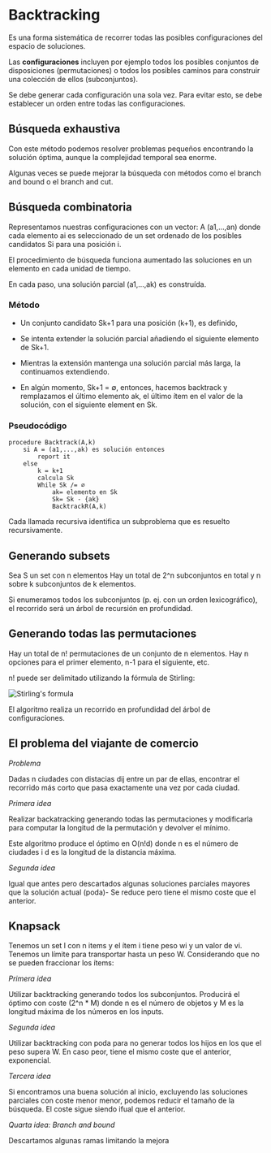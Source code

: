 # Backtracking

Es una forma sistemática de recorrer todas las posibles configuraciones del espacio de soluciones. 

Las **configuraciones** incluyen por ejemplo todos los posibles conjuntos de disposiciones (permutaciones) o todos los posibles caminos para construir una colección de ellos (subconjuntos). 

Se debe generar cada configuración una sola vez. 
Para evitar esto, se debe establecer un orden entre todas las configuraciones. 

## Búsqueda exhaustiva

Con este método podemos resolver problemas pequeños encontrando la solución óptima, aunque la complejidad temporal sea enorme. 

Algunas veces se puede mejorar la búsqueda con métodos como el branch and bound o el branch and cut. 

## Búsqueda combinatoria

Representamos nuestras configuraciones con un vector: A (a1,...,an) donde cada elemento ai es seleccionado de un set ordenado de los posibles candidatos Si para una posición i. 

El procedimiento de búsqueda funciona aumentado las soluciones en un elemento en cada unidad de tiempo. 

En cada paso, una solución parcial (a1,...,ak) es construída. 

### Método

- Un conjunto candidato Sk+1 para una posición (k+1), es definido,

- Se intenta extender la solución parcial añadiendo el siguiente elemento de Sk+1. 

- Mientras la extensión mantenga una solución parcial más larga, la continuamos extendiendo. 

- En algún momento, Sk+1 = ∅, entonces, hacemos backtrack y remplazamos el último elemento ak, el último ítem en el valor de la solución, con el siguiente element en Sk. 

### Pseudocódigo

    procedure Backtrack(A,k)
        si A = (a1,...,ak) es solución entonces
            report it
        else 
            k = k+1
            calcula Sk
            While Sk /= ∅ 
                ak= elemento en Sk
                Sk= Sk - {ak}
                BacktrackR(A,k)

Cada llamada recursiva identifica un subproblema que es resuelto recursivamente.   

## Generando subsets

Sea S un set con n elementos
Hay un total de 2^n subconjuntos en total y n sobre k subconjuntos de k elementos. 

Si enumeramos todos los subconjuntos (p. ej. con un orden lexicográfico), el recorrido será un árbol de recursión en profundidad.

## Generando todas las permutaciones

Hay un total de n! permutaciones de un conjunto de n elementos. 
Hay n opciones para el primer elemento, n-1 para el siguiente, etc.

n! puede ser delimitado utilizando la fórmula de Stirling:

![Stirling's formula](https://johncarlosbaez.files.wordpress.com/2021/10/stirlings_formula-1.jpg?w=640)

El algoritmo realiza un recorrido en profundidad del árbol de configuraciones.

## El problema del viajante de comercio

*Problema*

Dadas n ciudades con distacias dij entre un par de ellas, encontrar el recorrido más corto que pasa exactamente una vez por cada ciudad.

*Primera idea*

Realizar backatracking generando todas las permutaciones y modificarla para computar la longitud de la permutación y devolver el mínimo. 

Este algoritmo produce el óptimo en O(n!d) donde n es el número de ciudades i d es la longitud de la distancia máxima. 

*Segunda idea*

Igual que antes pero descartados algunas soluciones parciales mayores que la solución actual (poda)- Se reduce pero tiene el mismo coste que el anterior.

## Knapsack

Tenemos un set I con n items y el ítem i tiene peso wi y un valor de vi. Tenemos un límite para transportar hasta un peso W. Considerando que no se pueden fraccionar los ítems:

*Primera idea*

Utilizar backtracking generando todos los subconjuntos.
Producirá el óptimo con coste (2^n * M) donde n es el número de objetos y M es la longitud máxima de los números en los inputs.

*Segunda idea*

Utilizar backtracking con poda para no generar todos los hijos en los que el peso supera W.
En caso peor, tiene el mismo coste que el anterior, exponencial. 

*Tercera idea*

Si encontramos una buena solución al inicio, excluyendo las soluciones parciales con coste menor menor, podemos reducir el tamaño de la búsqueda. 
El coste sigue siendo ifual que el anterior. 

*Quarta idea: Branch and bound*

Descartamos algunas ramas limitando la mejora

